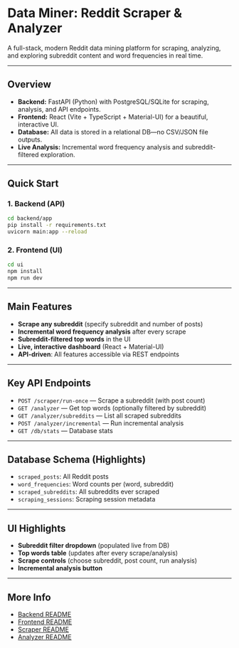 # Data Miner: Reddit Scraper & Analyzer

A full-stack, modern Reddit data mining platform for scraping, analyzing, and exploring subreddit content and word frequencies in real time.

---

## Overview
- **Backend:** FastAPI (Python) with PostgreSQL/SQLite for scraping, analysis, and API endpoints.
- **Frontend:** React (Vite + TypeScript + Material-UI) for a beautiful, interactive UI.
- **Database:** All data is stored in a relational DB—no CSV/JSON file outputs.
- **Live Analysis:** Incremental word frequency analysis and subreddit-filtered exploration.

---

## Quick Start

### 1. Backend (API)
```bash
cd backend/app
pip install -r requirements.txt
uvicorn main:app --reload
```

### 2. Frontend (UI)
```bash
cd ui
npm install
npm run dev
```

---

## Main Features
- **Scrape any subreddit** (specify subreddit and number of posts)
- **Incremental word frequency analysis** after every scrape
- **Subreddit-filtered top words** in the UI
- **Live, interactive dashboard** (React + Material-UI)
- **API-driven**: All features accessible via REST endpoints

---

## Key API Endpoints
- `POST /scraper/run-once` — Scrape a subreddit (with post count)
- `GET /analyzer` — Get top words (optionally filtered by subreddit)
- `GET /analyzer/subreddits` — List all scraped subreddits
- `POST /analyzer/incremental` — Run incremental analysis
- `GET /db/stats` — Database stats

---

## Database Schema (Highlights)
- `scraped_posts`: All Reddit posts
- `word_frequencies`: Word counts per (word, subreddit)
- `scraped_subreddits`: All subreddits ever scraped
- `scraping_sessions`: Scraping session metadata

---

## UI Highlights
- **Subreddit filter dropdown** (populated live from DB)
- **Top words table** (updates after every scrape/analysis)
- **Scrape controls** (choose subreddit, post count, run analysis)
- **Incremental analysis button**

---

## More Info
- [Backend README](backend/README.md)
- [Frontend README](ui/README.md)
- [Scraper README](backend/app/core/scraper/README.md)
- [Analyzer README](backend/app/core/analyzer/README.md) 